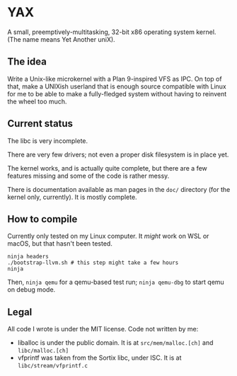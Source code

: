 # YAX
A small, preemptively-multitasking, 32-bit x86 operating system kernel.
(The name means Yet Another uniX).

## The idea
Write a Unix-like microkernel with a Plan 9-inspired VFS as IPC.
On top of that, make a UNIXish userland that is enough source compatible with
Linux for me to be able to make a fully-fledged system without having to
reinvent the wheel too much.

## Current status
The libc is very incomplete.

There are very few drivers; not even a proper disk filesystem is in place yet.

The kernel works, and is actually quite complete, but there are a few features
missing and some of the code is rather messy.

There is documentation available as man pages in the `doc/` directory (for the
kernel only, currently). It is mostly complete.

## How to compile

Currently only tested on my Linux computer. It *might* work on WSL or macOS, but
that hasn't been tested.

    ninja headers
    ./bootstrap-llvm.sh # this step might take a few hours
    ninja

Then, `ninja qemu` for a qemu-based test run; `ninja qemu-dbg` to start qemu on
debug mode.

## Legal
All code I wrote is under the MIT license.
Code not written by me:

 - liballoc is under the public domain.
   It is at `src/mem/malloc.[ch]` and `libc/malloc.[ch]`
 - vfprintf was taken from the Sortix libc, under ISC.
   It is at `libc/stream/vfprintf.c`

